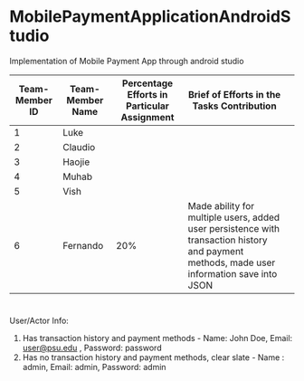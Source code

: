 # MobilePaymentApplicationAndroidStudio
Implementation of Mobile Payment App through android studio

                                                 
| Team-Member ID | Team-Member Name | Percentage Efforts in Particular Assignment | Brief of Efforts in the Tasks Contribution                                                                                                 |   |
|----------------|------------------|---------------------------------------------|--------------------------------------------------------------------------------------------------------------------------------------------|---|
| 1              | Luke             |                                             |                               
| 2              | Claudio          |                                             |                                            
| 3              | Haojie           |                                             |                                                    
| 4              | Muhab            |                                             |                                              
| 5              | Vish             |                                             |                                                 
| 6              | Fernando         | 20%                                         | Made ability for multiple users, added user persistence with transaction history and payment methods, made user information save into JSON | 

#
User/Actor Info:
1. Has transaction history and payment methods - Name: John Doe, Email: user@psu.edu , Password: password
2. Has no transaction history and payment methods, clear slate - Name : admin, Email: admin, Password: admin
